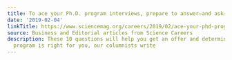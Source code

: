 ```yaml
---
title: To ace your Ph.D. program interviews, prepare to answer—and ask—these key questions
date: '2019-02-04'
linkTitle: https://www.sciencemag.org/careers/2019/02/ace-your-phd-program-interviews-prepare-answer-and-ask-these-key-questions
source: Business and Editorial articles from Science Careers
description: These 10 questions will help you get an offer and determine whether the
  program is right for you, our columnists write
---
```


